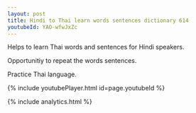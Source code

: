 ```yaml
---
layout: post
title: Hindi to Thai learn words sentences dictionary 614 
youtubeId: YAO-wfwJxZc
---
```

 
 
Helps to learn Thai words and sentences for Hindi speakers.

Opportunitiy to repeat the words sentences. 

Practice Thai language. 
 
{% include youtubePlayer.html id=page.youtubeId %}
 
 
{% include analytics.html %}